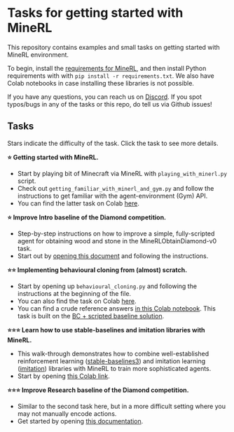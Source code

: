 # Tasks for getting started with MineRL

This repository contains examples and small tasks on getting
started with MineRL environment.

To begin, install the [requirements for MineRL](https://minerl.readthedocs.io/en/latest/tutorials/index.html),
and then install Python requirements with with `pip install -r requirements.txt`. We also have Colab notebooks
in case installing these libraries is not possible.

If you have any questions, you can reach us on [Discord](https://discord.com/invite/BT9uegr).
If you spot typos/bugs in any of the tasks or this repo, do tell us via Github issues!

## Tasks

Stars indicate the difficulty of the task. Click the task to see more details.

**:star: Getting started with MineRL.**
  * Start by playing bit of Minecraft via MineRL with `playing_with_minerl.py` script.
  * Check out `getting_familiar_with_minerl_and_gym.py` and follow the instructions to get familiar with the agent-environment (Gym) API.
  * You can find the latter task on Colab [here](https://colab.research.google.com/drive/11CVCeb7f0P2nqcgWGLG1wDZcE3AxngxL?usp=sharing).

**:star: Improve Intro baseline of the Diamond competition.**
  * Step-by-step instructions on how to improve a simple, fully-scripted agent for obtaining wood and stone in the MineRLObtainDiamond-v0 task.
  * Start out by [opening this document](https://docs.google.com/document/d/12d0jMnsoR5xjyye4Rlpo84yJOZRMbfSYOb17OWOJdFw/edit) and following the instructions.
</details>

**:star::star: Implementing behavioural cloning from (almost) scratch.**
  * Start by opening up `behavioural_cloning.py` and following the instructions at the beginning of the file.
  * You can also find the task on Colab [here](https://colab.research.google.com/drive/1JQ9suwMe-TnyBoDjhdydI6Ic35-m6NLh?usp=sharing).
  * You can find a crude reference answers [in this Colab notebook](https://colab.research.google.com/drive/1JQ9suwMe-TnyBoDjhdydI6Ic35-m6NLh?usp=sharing).
  This task is built on the [BC + scripted baseline solution](https://github.com/KarolisRam/MineRL2021-Intro-baselines/blob/main/standalone/BC_plus_script.py).

**:star::star::star: Learn how to use stable-baselines and imitation libraries with MineRL.**
  * This walk-through demonstrates how to combine well-established reinforcement learning ([stable-baselines3](https://github.com/DLR-RM/stable-baselines3)) and imitation learning ([imitation](https://github.com/HumanCompatibleAI/imitation)) libraries with MineRL to train more sophisticated agents.
  * Start by opening [this Colab link](https://colab.research.google.com/drive/13_jI8YLk9ATRQSd7_3rV5rOsll7jsSz0).

**:star::star::star: Improve Research baseline of the Diamond competition.**
  * Similar to the second task here, but in a more difficult setting where you may not manually encode actions.
  * Get started by opening [this documentation](https://docs.google.com/document/d/1BxKAFZN1-qfc83GjVYMdsJamU01sngn2LlreuvdxWu0/edit?usp=sharing).
